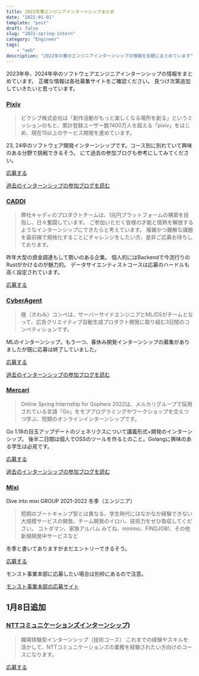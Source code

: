 ```yaml
---
title: 2022年春エンジニアインターンシップまとめ
date: "2022-01-01"
template: "post"
draft: false
slug: "2022-spring-intern"
category: "Engineer"
tags:
    - "web"
description: "2022年の春のエンジニアインターンシップの情報を気軽にまとめています"
---
```


2023年卒、2024年卒のソフトウェアエンジニアインターンシップの情報をまとめています。
正確な情報は各社募集サイトをご確認ください。
見つけ次第追加していきたいと思っています。

### [Pixiv](https://www.pixiv.co.jp/spring_bootcamp_2022)

> ピクシブ株式会社は「創作活動がもっと楽しくなる場所を創る」というミッションのもと、累計登録ユーザー数7400万人を超える「pixiv」をはじめ、現在15以上のサービス開発を進めています。

23, 24卒のソフトウェア開発インターンシップです。コース別に別れていて興味のある分野で挑戦できるそう。
にて過去の参加ブログも参考にしてみてください。

[応募する](https://www.pixiv.co.jp/spring_bootcamp_2022)

[過去のインターンシップの参加ブログを読む](https://www.student-salary.com/blog/pixiv)

### [CADDI](https://recruiting.caddi.jp/recruit/eng/spring_intern)

> 弊社キャディのプロダクトチームは、1兆円プラットフォームの構築を目指し、日々奮闘しています。
> ご参加いただく皆様の才能と情熱を解放するようなインターンシップにできたらと考えています。
> 複雑かつ難解な課題を最前線で規格化することにチャレンジをしたい方、是非ご応募お待ちしております。

昨年大型の資金調達もして勢いのある企業。
個人的にはBackendで今流行りのRustがかけるのが魅力的。
データサイエンティストコースは応募のハードルも高く設定されています。

[応募する](https://recruiting.caddi.jp/recruit/eng/spring_intern)

### [CyberAgent](https://www.cyberagent.co.jp/careers/students/event/detail/id=26886)

> 極（きわみ）コンペは、サーバーサイドエンジニアとML/DSがチームとなって、広告クリエイティブ自動生成プロダクト開発に取り組む3日間のコンペティションです。

MLのインターンシップ。もう一つ、春休み開発インターンシップの募集がありましたが既に応募は終了していました。

[応募する](https://www.cyberagent.co.jp/careers/students/event/detail/id=26886)

[過去のインターンシップの参加ブログを読む](https://www.student-salary.com/blog/CyberAgent)


### [Mercari](https://mercari.wd3.myworkdayjobs.com/ja-JP/mercari_external/job/Work-from-Home-JP/Online-Spring-Internship-for-Gophers-2022--Internship-_JR-000001163)

> Online Spring Internship for Gophers 2022は、メルカリグループで採用されている言語「Go」をモブプログラミングやワークショップを交えつつ学ぶ、短期のオンラインインターンシップです。

Go 1.18の目玉アップデートのジェネリクスについて講義形式+開発のインターンシップ。
後半二日間は個人でOSSのツールを作るとのこと。Golangに興味のある学生は必見です。

[応募する](https://mercari.wd3.myworkdayjobs.com/ja-JP/mercari_external/job/Work-from-Home-JP/Online-Spring-Internship-for-Gophers-2022--Internship-_JR-000001163)


[過去のインターンシップの参加ブログを読む](https://www.student-salary.com/blog/mercari)


### [Mixi](https://mixi-recruit.snar.jp/jobboard/detail.aspx)

Dive into mixi GROUP 2021-2022 冬季（エンジニア）


> 短期のブートキャンプ型とは異なる、学生時代にはなかなか経験できない大規模サービスの開発、チーム開発のイロハ、技術力をぜひ吸収してください。
> コトダマン、家族アルバム みてね、minimo、FINDJOB!、その他新規開発中サービスなど


冬季と書いてありますがまだエントリーできるそう。

[応募する](https://mixi-recruit.snar.jp/jobboard/detail.aspx)


モンスト事業本部に応募したい場合は別枠にあるので注意。

[モンスト事業本部の応募サイト](https://mixi-recruit.snar.jp/jobboard/detail.aspx)


## 1月8日追加

### [NTTコミュニケーションズインターンシップ](https://www.ntt.com/about-us/recruit/event/event01.html))

> 職場体験型インターンシップ（技術コース）
> これまでの経験やスキルを活かして、NTTコミュニケーションズの業務を経験されたい方向けのコースになります。

[応募する](https://www.ntt.com/about-us/recruit/event/event01.html)